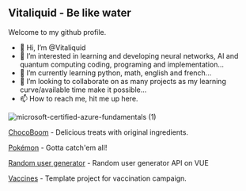 ## Vitaliquid - Be like water

Welcome to my github profile. 

- 👋 Hi, I’m @Vitaliquid
- 👀 I’m interested in learning and developing neural networks, AI and quantum computing coding, programing and implementation...
- 🌱 I’m currently learning python, math, english and french...
- 💞️ I’m looking to collaborate on as many projects as my learning curve/available time make it possible...
- 📫 How to reach me, hit me up here.

![microsoft-certified-azure-fundamentals (1)](https://user-images.githubusercontent.com/97406127/181679626-f6e7cce4-146d-4d87-94e2-8b0e5c7821f9.png)

[ChocoBoom](https://vitaliquid.github.io/ChocoBoom) - Delicious treats with original ingredients.

[Pokémon](https://vitaliquid.github.io/pokedex) - Gotta catch'em all!

[Random user generator](https://vitaliquid.github.io/vue) - Random user generator API on VUE
 
[Vaccines](https://vitaliquid.github.io/Vacunacion/) - Template project for vaccination campaign.


